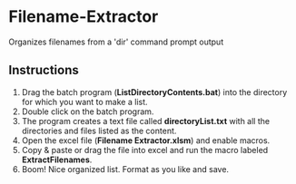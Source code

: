 ﻿# Filename-Extractor

Organizes filenames from a 'dir' command prompt output

## Instructions

1. Drag the batch program (**ListDirectoryContents.bat**) into the directory for which you want to make a list.
2. Double click on the batch program.
3. The program creates a text file called **directoryList.txt** with all the directories and files listed as the content.
4. Open the excel file (**Filename Extractor.xlsm**) and enable macros.
5. Copy & paste or drag the file into excel and run the macro labeled **ExtractFilenames**.
6. Boom! Nice organized list. Format as you like and save.
